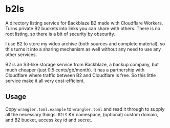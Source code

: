 # b2ls

A directory listing service for Backblaze B2 made with Cloudflare Workers. Turns
private B2 buckets into links you can share with others. There is no root
listing, so there is a bit of security by obscurity.

I use B2 to store my video archive (both sources and complete material), so this
turns it into a sharing mechanism as well without any need to use any other
services.

B2 is an S3-like storage service from Backblaze, a backup company, but much
cheaper (just 0.5 cents/gb/month). It has a partnership with Cloudflare where
traffic between B2 and Cloudflare is free. So this little service make it all
very cost-efficient.


## Usage

Copy `wrangler.toml.example` to `wrangler.toml` and read it through to supply
all the necessary things: `B2LS` KV namespace, (optional) custom domain, and B2
bucket, access key id and secret.
